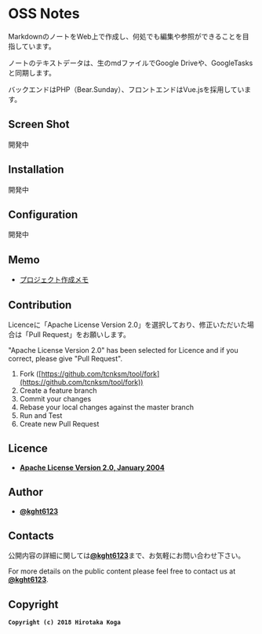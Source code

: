 # OSS Notes

MarkdownのノートをWeb上で作成し、何処でも編集や参照ができることを目指しています。

ノートのテキストデータは、生のmdファイルでGoogle Driveや、GoogleTasksと同期します。

バックエンドはPHP（Bear.Sunday）、フロントエンドはVue.jsを採用しています。

## Screen Shot

開発中

## Installation

開発中

## Configuration

開発中

## Memo

* [プロジェクト作成メモ](./Memo)

## Contribution
Licenceに「Apache License Version 2.0」を選択しており、修正いただいた場合は「Pull Request」をお願いします。

"Apache License Version 2.0" has been selected for Licence and if you correct, please give "Pull Request".

1. Fork ([https://github.com/tcnksm/tool/fork](https://github.com/tcnksm/tool/fork))
2. Create a feature branch
3. Commit your changes
4. Rebase your local changes against the master branch
5. Run and Test
6. Create new Pull Request

## Licence
* [**Apache License Version 2.0, January 2004**](./LICENSE)

## Author
* [**@kght6123**](https://twitter.com/kght6123)

## Contacts

公開内容の詳細に関しては[**@kght6123**](https://twitter.com/kght6123)まで、お気軽にお問い合わせ下さい。

For more details on the public content please feel free to contact us at [**@kght6123**](https://twitter.com/kght6123).

## Copyright
**```Copyright (c) 2018 Hirotaka Koga```**
